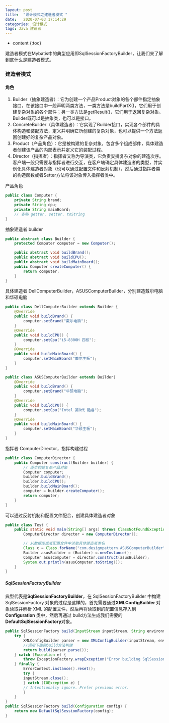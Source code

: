 ```yaml
---
layout: post
title:  "设计模式之建造者模式 "
date:   2020-07-03 17:14:29
categories: 设计模式
tags: Java 建造者
---
```


* content
{:toc}

建造者模式在Mybatis中的典型应用即SqlSessionFactoryBuilder，让我们来了解到底什么是建造者模式。





### 建造者模式

#### 角色
1. Builder（抽象建造者）：它为创建一个产品Product对象的各个部件指定抽象接口，在该接口中一般声明两类方法，一类方法是buildPartX()，它们用于创建复杂对象的各个部件；另一类方法是getResult()，它们用于返回复杂对象。Builder既可以是抽象类，也可以是接口。
2. ConcreteBuilder（具体建造者）：它实现了Builder接口，实现各个部件的具体构造和装配方法，定义并明确它所创建的复杂对象，也可以提供一个方法返回创建好的复杂产品对象。
3. Product（产品角色）：它是被构建的复杂对象，包含多个组成部件，具体建造者创建该产品的内部表示并定义它的装配过程。
4. Director（指挥者）：指挥者又称为导演类，它负责安排复杂对象的建造次序。客户端一般只需要与指挥者进行交互，在客户端确定具体建造者的类型，并实例化具体建造者对象（也可以通过配置文件和反射机制），然后通过指挥者类的构造函数或者Setter方法将该对象传入指挥者类中。

产品角色
```java
public class Computer {
    private String brand;
    private String cpu;
    private String mainBoard;
    // 省略 getter, setter, toString
}
```
抽象建造者 builder
```java
public abstract class Builder {
    protected Computer computer = new Computer();

    public abstract void buildBrand();
    public abstract void buildCPU();
    public abstract void buildMainBoard();
    public Computer createComputer() {
        return computer;
    }
}
```
具体建造者 DellComputerBuilder，ASUSComputerBuilder，分别建造戴尔电脑和华硕电脑
```java
public class DellComputerBuilder extends Builder {
    @Override
    public void buildBrand() {
        computer.setBrand("戴尔电脑");
    }
    @Override
    public void buildCPU() {
        computer.setCpu("i5-8300H 四核");
    }
    @Override
    public void buildMainBoard() {
        computer.setMainBoard("戴尔主板");
    }
}

public class ASUSComputerBuilder extends Builder{
    @Override
    public void buildBrand() {
        computer.setBrand("华硕电脑");
    }
    @Override
    public void buildCPU() {
        computer.setCpu("Intel 第8代 酷睿");
    }
    @Override
    public void buildMainBoard() {
        computer.setMainBoard("华硕主板");
    }
}
```
指挥者 ComputerDirector，指挥构建过程
```java
public class ComputerDirector {
    public Computer construct(Builder builder) {
        // 逐步构建复杂产品对象
        Computer computer;
        builder.buildBrand();
        builder.buildCPU();
        builder.buildMainBoard();
        computer = builder.createComputer();
        return computer;
    }
}
```
可以通过反射机制和配置文件配合，创建具体建造者对象
```java
public class Test {
    public static void main(String[] args) throws ClassNotFoundException, IllegalAccessException, InstantiationException {
        ComputerDirector director = new ComputerDirector();

        // 从数据库或者配置文件中读取具体建造者类名
        Class c = Class.forName("com.designpattern.ASUSComputerBuilder");
        Builder asusBuilder = (Builder) c.newInstance();
        Computer asusComputer = director.construct(asusBuilder);
        System.out.println(asusComputer.toString());
    }
}
```
##### SqlSessionFactoryBuilder
典型代表是**SqlSessionFactoryBuilder**，在 SqlSessionFactoryBuilder 中构建 SqlSessionFactory 对象的过程是这样的，首先需要通过**XMLConfigBuilder** 对象读取并解析 XML 的配置文件，然后再将读取到的配置信息存入到 **Configuration** 类中，然后再通过 build方法生成我们需要的**DefaultSqlSessionFactory**对象。
```java
public SqlSessionFactory build(InputStream inputStream, String environment, Properties properties) {
    try {
        XMLConfigBuilder parser = new XMLConfigBuilder(inputStream, environment, properties);
        //调用下面的build方法构建
        return build(parser.parse());
    } catch (Exception e) {
        throw ExceptionFactory.wrapException("Error building SqlSession.", e);
    } finally {
        ErrorContext.instance().reset();
        try {
        inputStream.close();
        } catch (IOException e) {
        // Intentionally ignore. Prefer previous error.
        }
    }
}
public SqlSessionFactory build(Configuration config) {
    return new DefaultSqlSessionFactory(config);
}
```